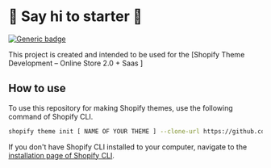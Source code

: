 # :wave: Say hi to starter :wave:

[![Generic badge](https://img.shields.io/badge/course%20available%3F-yes-green.svg)](https://shields.io/)

This project is created and intended to be used for the [Shopify Theme Development – Online Store 2.0 + Saas ]



## How to use

To use this repository for making Shopify themes, use the following command of Shopify CLI.
```sh
shopify theme init [ NAME OF YOUR THEME ] --clone-url https://github.com/min23a/shopify-starter-theme.git
```

If you don't have Shopify CLI installed to your computer, navigate to the [installation page of Shopify CLI](https://shopify.dev/themes/tools/cli/installation).
